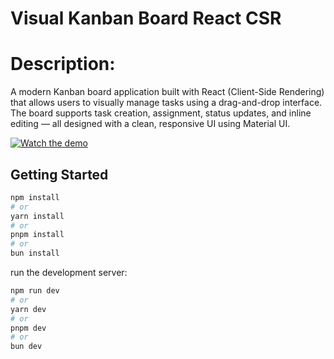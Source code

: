 # Visual Kanban Board React CSR

# Description:
A modern Kanban board application built with React (Client-Side Rendering) that allows users to visually manage tasks using a drag-and-drop interface. The board supports task creation, assignment, status updates, and inline editing — all designed with a clean, responsive UI using Material UI.

[![Watch the demo](https://img.youtube.com/vi/s9bboOTUV_U/0.jpg)](https://www.youtube.com/watch?v=s9bboOTUV_U)

## Getting Started

```bash
npm install
# or
yarn install
# or
pnpm install
# or
bun install
```

run the development server:

```bash
npm run dev
# or
yarn dev
# or
pnpm dev
# or
bun dev
